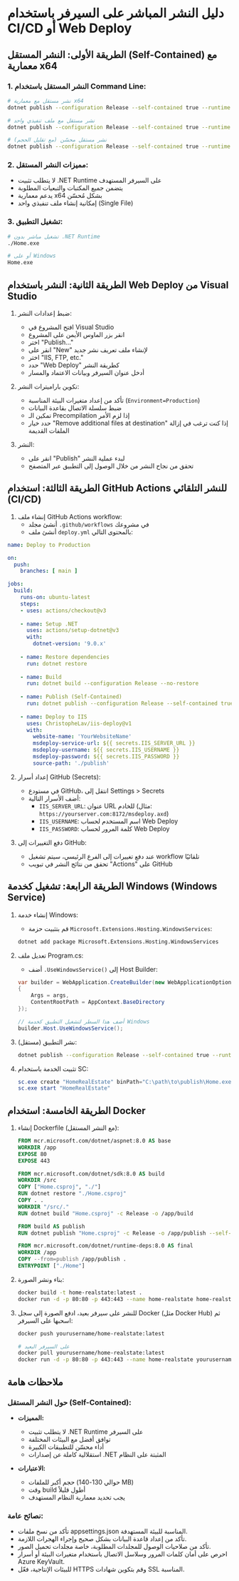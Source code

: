 # دليل النشر المباشر على السيرفر باستخدام CI/CD أو Web Deploy

## الطريقة الأولى: النشر المستقل (Self-Contained) مع معمارية x64

### 1. النشر المستقل باستخدام Command Line:
```bash
# نشر مستقل مع معمارية x64
dotnet publish --configuration Release --self-contained true --runtime win-x64 --output ./publish

# نشر مستقل مع ملف تنفيذي واحد
dotnet publish --configuration Release --self-contained true --runtime win-x64 --output ./publish -p:PublishSingleFile=true

# نشر مستقل محسّن (مع تقليل الحجم)
dotnet publish --configuration Release --self-contained true --runtime win-x64 --output ./publish -p:PublishSingleFile=true -p:PublishTrimmed=true
```

### 2. مميزات النشر المستقل:
- لا يتطلب تثبيت .NET Runtime على السيرفر المستهدف
- يتضمن جميع المكتبات والتبعيات المطلوبة
- يدعم معمارية x64 بشكل مُحسّن
- إمكانية إنشاء ملف تنفيذي واحد (Single File)

### 3. تشغيل التطبيق:
```bash
# تشغيل مباشر بدون .NET Runtime
./Home.exe

# أو على Windows
Home.exe
```

## الطريقة الثانية: النشر باستخدام Web Deploy من Visual Studio

1. ضبط إعدادات النشر:
   - افتح المشروع في Visual Studio
   - انقر بزر الماوس الأيمن على المشروع
   - اختر "Publish..."
   - انقر على "New" لإنشاء ملف تعريف نشر جديد
   - اختر "IIS, FTP, etc."
   - حدد "Web Deploy" كطريقة النشر
   - أدخل عنوان السيرفر وبيانات الاعتماد والمسار

2. تكوين باراميترات النشر:
   - تأكد من إعداد متغيرات البيئة المناسبة (`Environment=Production`)
   - ضبط سلسلة الاتصال بقاعدة البيانات
   - تمكين الـ Precompilation إذا لزم الأمر
   - حدد خيار "Remove additional files at destination" إذا كنت ترغب في إزالة الملفات القديمة

3. النشر:
   - انقر على "Publish" لبدء عملية النشر
   - تحقق من نجاح النشر من خلال الوصول إلى التطبيق عبر المتصفح

## الطريقة الثالثة: استخدام GitHub Actions للنشر التلقائي (CI/CD)

1. إنشاء ملف GitHub Actions workflow:
   - أنشئ مجلد `.github/workflows` في مشروعك
   - أنشئ ملف `deploy.yml` بالمحتوى التالي:

```yaml
name: Deploy to Production

on:
  push:
    branches: [ main ]

jobs:
  build:
    runs-on: ubuntu-latest
    steps:
    - uses: actions/checkout@v3
    
    - name: Setup .NET
      uses: actions/setup-dotnet@v3
      with:
        dotnet-version: '9.0.x'
        
    - name: Restore dependencies
      run: dotnet restore
      
    - name: Build
      run: dotnet build --configuration Release --no-restore
      
    - name: Publish (Self-Contained)
      run: dotnet publish --configuration Release --self-contained true --runtime win-x64 --output ./publish -p:PublishSingleFile=true
      
    - name: Deploy to IIS
      uses: ChristopheLav/iis-deploy@v1
      with:
        website-name: 'YourWebsiteName'
        msdeploy-service-url: ${{ secrets.IIS_SERVER_URL }}
        msdeploy-username: ${{ secrets.IIS_USERNAME }}
        msdeploy-password: ${{ secrets.IIS_PASSWORD }}
        source-path: './publish'
```

2. إعداد أسرار GitHub (Secrets):
   - في مستودع GitHub، انتقل إلى Settings > Secrets
   - أضف الأسرار التالية:
     - `IIS_SERVER_URL`: عنوان URL للخادم (مثال: `https://yourserver.com:8172/msdeploy.axd`)
     - `IIS_USERNAME`: اسم المستخدم لحساب Web Deploy
     - `IIS_PASSWORD`: كلمة المرور لحساب Web Deploy

3. دفع التغييرات إلى GitHub:
   - عند دفع تغييرات إلى الفرع الرئيسي، سيتم تشغيل workflow تلقائيًا
   - تحقق من نتائج النشر في تبويب "Actions" على GitHub

## الطريقة الرابعة: تشغيل كخدمة Windows (Windows Service)

1. إنشاء خدمة Windows:
   - قم بتثبيت حزمة `Microsoft.Extensions.Hosting.WindowsServices`:
   ```bash
   dotnet add package Microsoft.Extensions.Hosting.WindowsServices
   ```

2. تعديل ملف Program.cs:
   - أضف `.UseWindowsService()` إلى Host Builder:
   ```csharp
   var builder = WebApplication.CreateBuilder(new WebApplicationOptions
   {
       Args = args,
       ContentRootPath = AppContext.BaseDirectory
   });
   
   // أضف هذا السطر لتشغيل التطبيق كخدمة Windows
   builder.Host.UseWindowsService();
   ```

3. نشر التطبيق (مستقل):
   ```bash
   dotnet publish --configuration Release --self-contained true --runtime win-x64 --output C:\path\to\publish -p:PublishSingleFile=true
   ```

4. تثبيت الخدمة باستخدام SC:
   ```powershell
   sc.exe create "HomeRealEstate" binPath="C:\path\to\publish\Home.exe" DisplayName="Home Real Estate Service"
   sc.exe start "HomeRealEstate"
   ```

## الطريقة الخامسة: استخدام Docker

1. إنشاء Dockerfile (مع النشر المستقل):
   ```dockerfile
   FROM mcr.microsoft.com/dotnet/aspnet:8.0 AS base
   WORKDIR /app
   EXPOSE 80
   EXPOSE 443

   FROM mcr.microsoft.com/dotnet/sdk:8.0 AS build
   WORKDIR /src
   COPY ["Home.csproj", "./"]
   RUN dotnet restore "./Home.csproj"
   COPY . .
   WORKDIR "/src/."
   RUN dotnet build "Home.csproj" -c Release -o /app/build

   FROM build AS publish
   RUN dotnet publish "Home.csproj" -c Release -o /app/publish --self-contained true --runtime linux-x64 -p:PublishSingleFile=true

   FROM mcr.microsoft.com/dotnet/runtime-deps:8.0 AS final
   WORKDIR /app
   COPY --from=publish /app/publish .
   ENTRYPOINT ["./Home"]
   ```

2. بناء ونشر الصورة:
   ```bash
   docker build -t home-realstate:latest .
   docker run -d -p 80:80 -p 443:443 --name home-realstate home-realstate:latest
   ```

3. للنشر على سيرفر بعيد، ادفع الصورة إلى سجل Docker (مثل Docker Hub) ثم اسحبها على السيرفر:
   ```bash
   docker push yourusername/home-realstate:latest
   
   # على السيرفر البعيد
   docker pull yourusername/home-realstate:latest
   docker run -d -p 80:80 -p 443:443 --name home-realstate yourusername/home-realstate:latest
   ```

## ملاحظات هامة

### حول النشر المستقل (Self-Contained):
- **المميزات:**
  - لا يتطلب تثبيت .NET Runtime على السيرفر
  - توافق أفضل مع البيئات المختلفة
  - أداء محسّن للتطبيقات الكبيرة
  - استقلالية كاملة عن إصدارات .NET المثبتة على النظام

- **الاعتبارات:**
  - حجم أكبر للملفات (حوالي 130-140 MB)
  - وقت build أطول قليلاً
  - يجب تحديد معمارية النظام المستهدف

### نصائح عامة:
- تأكد من نسخ ملفات appsettings.json المناسبة للبيئة المستهدفة.
- تأكد من إعداد قاعدة البيانات بشكل صحيح وإجراء الهجرات اللازمة.
- تأكد من صلاحيات الوصول للمجلدات المطلوبة، خاصة مجلدات تحميل الصور.
- احرص على أمان كلمات المرور وسلاسل الاتصال باستخدام متغيرات البيئة أو أسرار Azure KeyVault.
- للبيئات الإنتاجية، فعّل HTTPS وقم بتكوين شهادات SSL المناسبة.